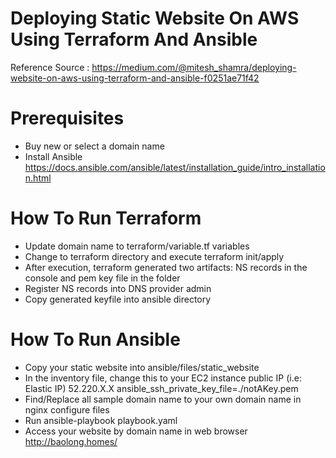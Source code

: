 # Deploying Static Website On AWS Using Terraform And Ansible
Reference Source : https://medium.com/@mitesh_shamra/deploying-website-on-aws-using-terraform-and-ansible-f0251ae71f42

# Prerequisites
- Buy new or select a domain name
- Install Ansible https://docs.ansible.com/ansible/latest/installation_guide/intro_installation.html

# How To Run Terraform
- Update domain name to terraform/variable.tf variables
- Change to terraform directory and execute terraform init/apply
- After execution, terraform generated two artifacts: NS records in the console and pem key file in the folder
- Register NS records into DNS provider admin
- Copy generated keyfile into ansible directory

# How To Run Ansible
- Copy your static website into ansible/files/static_website
- In the inventory file, change this to your EC2 instance public IP (i.e: Elastic IP)
52.220.X.X ansible_ssh_private_key_file=./notAKey.pem
- Find/Replace all sample domain name to your own domain name in nginx configure files
- Run ansible-playbook playbook.yaml
- Access your website by domain name in web browser http://baolong.homes/





